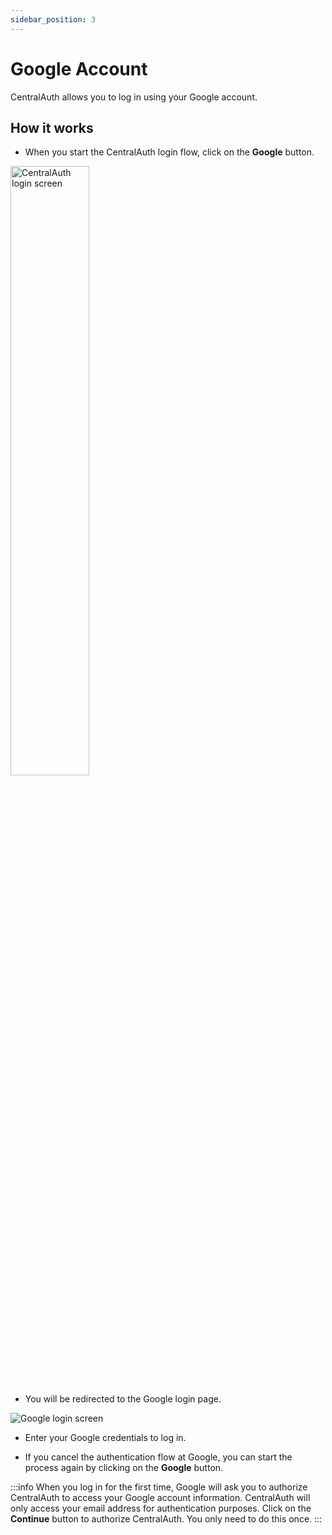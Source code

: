```yaml
---
sidebar_position: 3
---
```


# Google Account

CentralAuth allows you to log in using your Google account. 

## How it works

- When you start the CentralAuth login flow, click on the **Google** button.

<img src="/img/LoginScreen.png" alt="CentralAuth login screen" width="50%" height="50%" />

- You will be redirected to the Google login page.

<img src="/img/OAuthGoogle.png" alt="Google login screen" />

- Enter your Google credentials to log in.

- If you cancel the authentication flow at Google, you can start the process again by clicking on the **Google** button.

:::info
When you log in for the first time, Google will ask you to authorize CentralAuth to access your Google account information. CentralAuth will only access your email address for authentication purposes. Click on the **Continue** button to authorize CentralAuth. You only need to do this once.
:::